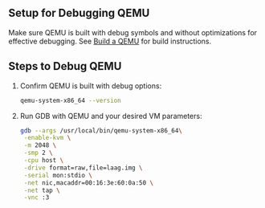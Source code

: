 ## Setup for Debugging QEMU

Make sure QEMU is built with debug symbols and without optimizations for effective debugging. See [Build a QEMU](./build_qemu.md) for build instructions.

## Steps to Debug QEMU

1. Confirm QEMU is built with debug options:

   ```sh
   qemu-system-x86_64 --version
   ```

2. Run GDB with QEMU and your desired VM parameters:

   ```sh
   gdb --args /usr/local/bin/qemu-system-x86_64\
    -enable-kvm \
    -m 2048 \
    -smp 2 \
    -cpu host \
    -drive format=raw,file=laag.img \
    -serial mon:stdio \
    -net nic,macaddr=00:16:3e:60:0a:50 \
    -net tap \
    -vnc :3
   ```
